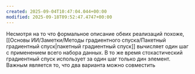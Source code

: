 ```yaml
---
created: 2025-09-04T10:47:04.044+00:00
modified: 2025-09-18T09:52:47.4747+00:00
---
```

Несмотря на то что формальное описание обеих реализаций похоже, [[Основы ИИ/Заметки/Методы градиентного спуска/Пакетный градиентный спуск|пакетный градиентный спуск]] вычисляет один шаг с применением всего набора данных. В то же время стохастический градиентный спуск использует за один шаг только дин элемент. Важным является то, что два варианта можно совместить